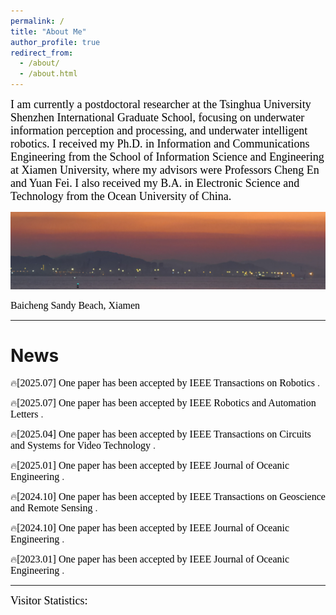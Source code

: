 ```yaml
---
permalink: /
title: "About Me"
author_profile: true
redirect_from: 
  - /about/
  - /about.html
---
```


<font face="Times New Roman" id="education" color=black size=4>I am currently a postdoctoral researcher at the Tsinghua University Shenzhen International Graduate School, focusing on underwater information perception and processing, and underwater intelligent robotics. I received my Ph.D. in Information and Communications Engineering from the School of Information Science and Engineering at Xiamen University, where my advisors were Professors Cheng En and Yuan Fei. I also received my B.A. in Electronic Science and Technology from the Ocean University of China. </font>

<img src="https://github.com/xiao-fengqi/xiao-fengqi.github.io/blob/master/images/Xiamen%20baicheng-2.jpg" /> 

<font face="Times New Roman" color=black size=3>Baicheng Sandy Beach, Xiamen</font>

------

News
======

:fire:<font face="Times New Roman" color=black size=3>[2025.07] One paper has been accepted by IEEE Transactions on Robotics </font>.

:fire:<font face="Times New Roman" color=black size=3>[2025.07] One paper has been accepted by IEEE Robotics and Automation Letters </font>.

:fire:<font face="Times New Roman" color=black size=3>[2025.04] One paper has been accepted by IEEE Transactions on Circuits and Systems for Video Technology </font>.

:fire:<font face="Times New Roman" color=black size=3>[2025.01] One paper has been accepted by IEEE Journal of Oceanic Engineering </font>.

:fire:<font face="Times New Roman" color=black size=3>[2024.10] One paper has been accepted by IEEE Transactions on Geoscience and Remote Sensing </font>.

:fire:<font face="Times New Roman" color=black size=3>[2024.10] One paper has been accepted by IEEE Journal of Oceanic Engineering </font>.

:fire:<font face="Times New Roman" color=black size=3>[2023.01] One paper has been accepted by IEEE Journal of Oceanic Engineering </font>.

------

<font face="Times New Roman" id="professional" color=black size=4>Visitor Statistics:</font>

<script type="text/javascript" id="clustrmaps" src="//clustrmaps.com/map_v2.js?d=M-Rnztz2mrr0q4hNj7wftMkx1JDn2cQibvB_Sh78CXA&cl=ffffff&w=a"></script>

